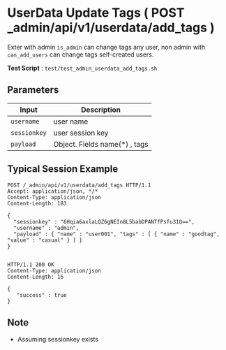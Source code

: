 # UserData Update Tags ( POST _admin/api/v1/userdata/add_tags )

Exter with admin `is_admin` can change tags any user, non admin with `can_add_users` can change tags self-created users.

**Test Script** : `test/test_admin_userdata_add_tags.sh`

## Parameters

| Input | Description |
| ---- | ----------- |
| `username` | user name |
| `sessionkey` | user session key |
| `payload` | Object. Fields  name(*) , tags |

## Typical Session Example

```
POST /_admin/api/v1/userdata/add_tags HTTP/1.1
Accept: application/json, */*
Content-Type: application/json
Content-Length: 183

{
  "sessionkey" : "6Hqia6axlaLQZ6gNEIn8L5babDPANTfPsfu31Q==",
  "username" : "admin",
  "payload" : { "name" : "user001", "tags" : [ { "name" : "goodtag", "value" : "casual" } ] }
}


HTTP/1.1 200 OK
Content-Type: application/json
Content-Length: 16

{
   "success" : true
}
```

## Note

- Assuming sessionkey exists

